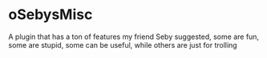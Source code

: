 # oSebysMisc
A plugin that has a ton of features my friend Seby suggested, some are fun, some are stupid, some can be useful, while others are just for trolling

